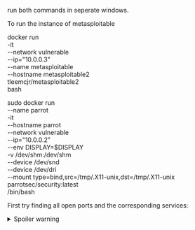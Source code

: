 run both commands in seperate windows. 

To run the instance of metasploitable 

docker run \
    -it \
    --network vulnerable \
    --ip="10.0.0.3" \
    --name metasploitable \
    --hostname metasploitable2 \
    tleemcjr/metasploitable2 \
    bash


sudo docker run \
    --name parrot \
    -it \
    --hostname parrot \
    --network vulnerable \
    --ip="10.0.0.2" \
    --env DISPLAY=$DISPLAY \
    -v /dev/shm:/dev/shm \
    --device /dev/snd \
    --device /dev/dri \
    --mount type=bind,src=/tmp/.X11-unix,dst=/tmp/.X11-unix \
    parrotsec/security:latest \
    /bin/bash


First try finding all open ports and the corresponding services:

<details>
  <summary>Spoiler warning</summary>
  
  Spoiler text. Note that it's important to have a space after the summary tag. You should be able to write any markdown you want inside the `<details>` tag... just make sure you close `<details>` afterward.
  
  ```
  console.log("I'm a code block!");
  ```
  
</details>
